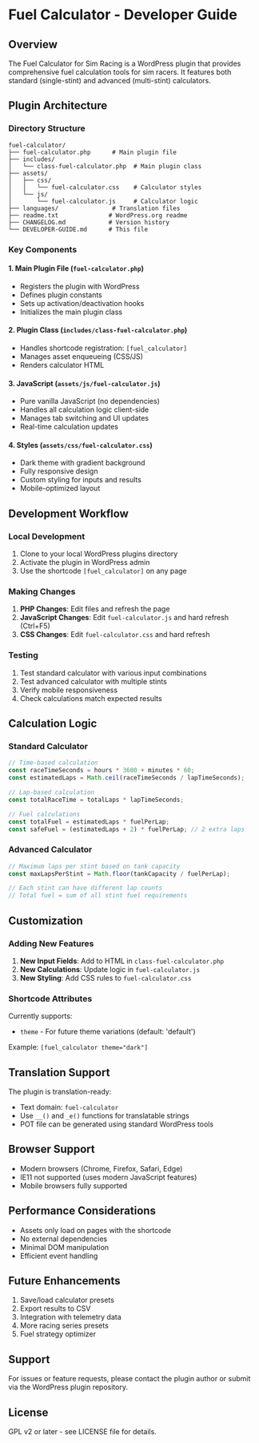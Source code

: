 # Fuel Calculator - Developer Guide

## Overview
The Fuel Calculator for Sim Racing is a WordPress plugin that provides comprehensive fuel calculation tools for sim racers. It features both standard (single-stint) and advanced (multi-stint) calculators.

## Plugin Architecture

### Directory Structure
```
fuel-calculator/
├── fuel-calculator.php      # Main plugin file
├── includes/
│   └── class-fuel-calculator.php  # Main plugin class
├── assets/
│   ├── css/
│   │   └── fuel-calculator.css    # Calculator styles
│   └── js/
│       └── fuel-calculator.js     # Calculator logic
├── languages/               # Translation files
├── readme.txt              # WordPress.org readme
├── CHANGELOG.md            # Version history
└── DEVELOPER-GUIDE.md      # This file
```

### Key Components

#### 1. Main Plugin File (`fuel-calculator.php`)
- Registers the plugin with WordPress
- Defines plugin constants
- Sets up activation/deactivation hooks
- Initializes the main plugin class

#### 2. Plugin Class (`includes/class-fuel-calculator.php`)
- Handles shortcode registration: `[fuel_calculator]`
- Manages asset enqueueing (CSS/JS)
- Renders calculator HTML

#### 3. JavaScript (`assets/js/fuel-calculator.js`)
- Pure vanilla JavaScript (no dependencies)
- Handles all calculation logic client-side
- Manages tab switching and UI updates
- Real-time calculation updates

#### 4. Styles (`assets/css/fuel-calculator.css`)
- Dark theme with gradient background
- Fully responsive design
- Custom styling for inputs and results
- Mobile-optimized layout

## Development Workflow

### Local Development
1. Clone to your local WordPress plugins directory
2. Activate the plugin in WordPress admin
3. Use the shortcode `[fuel_calculator]` on any page

### Making Changes
1. **PHP Changes**: Edit files and refresh the page
2. **JavaScript Changes**: Edit `fuel-calculator.js` and hard refresh (Ctrl+F5)
3. **CSS Changes**: Edit `fuel-calculator.css` and hard refresh

### Testing
1. Test standard calculator with various input combinations
2. Test advanced calculator with multiple stints
3. Verify mobile responsiveness
4. Check calculations match expected results

## Calculation Logic

### Standard Calculator
```javascript
// Time-based calculation
const raceTimeSeconds = hours * 3600 + minutes * 60;
const estimatedLaps = Math.ceil(raceTimeSeconds / lapTimeSeconds);

// Lap-based calculation
const totalRaceTime = totalLaps * lapTimeSeconds;

// Fuel calculations
const totalFuel = estimatedLaps * fuelPerLap;
const safeFuel = (estimatedLaps + 2) * fuelPerLap; // 2 extra laps
```

### Advanced Calculator
```javascript
// Maximum laps per stint based on tank capacity
const maxLapsPerStint = Math.floor(tankCapacity / fuelPerLap);

// Each stint can have different lap counts
// Total fuel = sum of all stint fuel requirements
```

## Customization

### Adding New Features
1. **New Input Fields**: Add to HTML in `class-fuel-calculator.php`
2. **New Calculations**: Update logic in `fuel-calculator.js`
3. **New Styling**: Add CSS rules to `fuel-calculator.css`

### Shortcode Attributes
Currently supports:
- `theme` - For future theme variations (default: 'default')

Example: `[fuel_calculator theme="dark"]`

## Translation Support
The plugin is translation-ready:
- Text domain: `fuel-calculator`
- Use `__()` and `_e()` functions for translatable strings
- POT file can be generated using standard WordPress tools

## Browser Support
- Modern browsers (Chrome, Firefox, Safari, Edge)
- IE11 not supported (uses modern JavaScript features)
- Mobile browsers fully supported

## Performance Considerations
- Assets only load on pages with the shortcode
- No external dependencies
- Minimal DOM manipulation
- Efficient event handling

## Future Enhancements
1. Save/load calculator presets
2. Export results to CSV
3. Integration with telemetry data
4. More racing series presets
5. Fuel strategy optimizer

## Support
For issues or feature requests, please contact the plugin author or submit via the WordPress plugin repository.

## License
GPL v2 or later - see LICENSE file for details.
